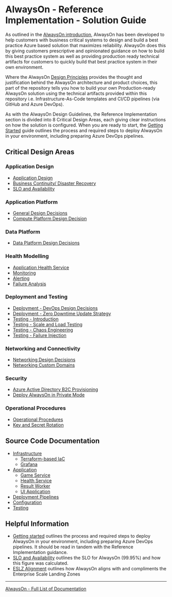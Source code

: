 # AlwaysOn - Reference Implementation - Solution Guide

As outlined in the [AlwaysOn introduction](../introduction/README.md), AlwaysOn has been developed to help customers with business critical systems to design and build a best practice Azure based solution that maximizes reliability. AlwaysOn does this by giving customers prescriptive and opinionated guidance on how to build this best practice system as well as providing production ready technical artifacts for customers to quickly build that best practice system in their own environment.

Where the AlwaysOn [Design Principles](../design-guidelines/Principles.md) provides the thought and justification behind the AlwaysOn architecture and product choices, this part of the repository tells you how to build your own Production-ready AlwaysOn solution using the technical artifacts provided within this repository i.e. Infrastructure-As-Code templates and CI/CD pipelines (via GitHub and Azure DevOps).

As with the AlwaysOn Design Guidelines, the Reference Implementation section is divided into 8 Critical Design Areas, each giving clear instructions on how the solution is configured.  When you are ready to start, the [Getting Started](./Getting-Started.md) guide outlines the process and required steps to deploy AlwaysOn in your environment, including preparing Azure DevOps pipelines.

## Critical Design Areas

### Application Design

- [Application Design](AppDesign-Application-Design.md)
- [Business Continuity/ Disaster Recovery](AppDesign-BCDR-Global.md)
- [SLO and Availability](AppDesign-SLO-Availability.md)


### Application Platform

- [General Design Decisions](AppPlatform-General-Infrastructure-Design-Decisions.md)
- [Compute Platform Design Decision](AppPlatform-ComputePlatform-Design-Decisions.md)

### Data Platform

- [Data Platform Design Decisions](DataPlatform-Design-Decisions.md)

### Health Modelling

- [Application Health Service](Health-Application-HealthService.md)
- [Monitoring](Health-Monitoring.md)
- [Alerting](Health-Alerting.md)
- [Failure Analysis](Health-Failure-Analysis.md)

### Deployment and Testing

- [Deployment - DevOps Design Decisions](DeployAndTest-DevOps-Design-Decisions.md)
- [Deployment - Zero Downtime Update Strategy](DeployAndTest-DevOps-Zero-Downtime-Update-Strategy.md)
- [Testing - Introduction](DeployAndTest-Testing-Introduction.md)
- [Testing - Scale and Load Testing](DeployAndTest-Scaling-and-Load-Testing.md)
- [Testing - Chaos Engineering](DeployAndTest-Testing-ChaosEngineering.md)
- [Testing - Failure Injection](DeployAndTest-Testing-FailureInjection.md)

### Networking and Connectivity

- [Networking Design Decisions](Networking-Design-Decisions.md)
- [Networking Custom Domains](Networking-Custom-Domains.md)

### Security

- [Azure Active Directory B2C Provisioning](Security-B2C-Provisioning.md)
- [Deploy AlwaysOn in Private Mode](GettingStarted-Private-AlwaysOn.md)

### Operational Procedures

- [Operational Procedures](OpProcedures-Operational-Procedures.md)
- [Key and Secret Rotation](OpProcedures-KeyRotation.md)

## Source Code Documentation

- [Infrastructure](/src/infra/README.md)
  - [Terraform-based IaC](/src/infra/workload/README.md)
  - [Grafana](/src/infra/monitoring/grafana/README.md)
- [Application](/src/app/README.md)
  - [Game Service](/src/app/AlwaysOn.Gameservice/README.md)
  - [Health Service](/src/app/AlwaysOn.Healthservice/README.md)
  - [Result Worker](/src/app/AlwaysOn.ResultWorker/README.md)
  - [UI Application](/src/app/AlwaysOn.UI/README.md)
- [Deployment Pipelines](/.ado/pipelines/README.md)
- [Configuration](/src/infra/README.md)
- [Testing](/src/testing/README.md)

## Helpful Information

- [Getting started](Getting-Started.md) outlines the process and required steps to deploy AlwaysOn in your environment, including preparing Azure DevOps pipelines. It should be read in tandem with the Reference Implementation guidance.
- [SLO and Availability](AppDesign-SLO-Availability.md) outlines the SLO for AlwaysOn (99.95%) and how this figure was calculated.
- [ESLZ Alignment](ESLZ-Alignment.md) outlines how AlwaysOn aligns with and compliments the Enterprise Scale Landing Zones

---

[AlwaysOn - Full List of Documentation](/docs/README.md)
